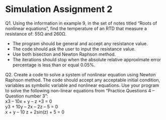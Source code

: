 # Simulation Assignment 2
Q1. Using the information in example 9, in the set of notes titled “Roots of nonlinear equations”, 
find the temperature of an RTD that measure a resistance of: 55Ω and 260Ω.
- The program should be general and accept any resistance value. 
- The code should ask the user to input the resistance value.
- Use both bisection and Newton Raphson method. 
- The iterations should stop when the absolute relative approximate error percentage is less 
than or equal 0.05%.  

Q2. Create a code to solve a system of nonlinear equation using Newton Raphson method. The 
code should accept any acceptable initial condition, variables as symbolic variable and nonlinear 
equations. Use your program to solve the following non-linear equations from “Practice Questions 
4 – Question number 3”:  
x3 – 10x + y – z +3 = 0  
y3 + 10y – 2x – 2z – 5 = 0  
x + y – 10 z + 2sin(z) + 5 = 0  

